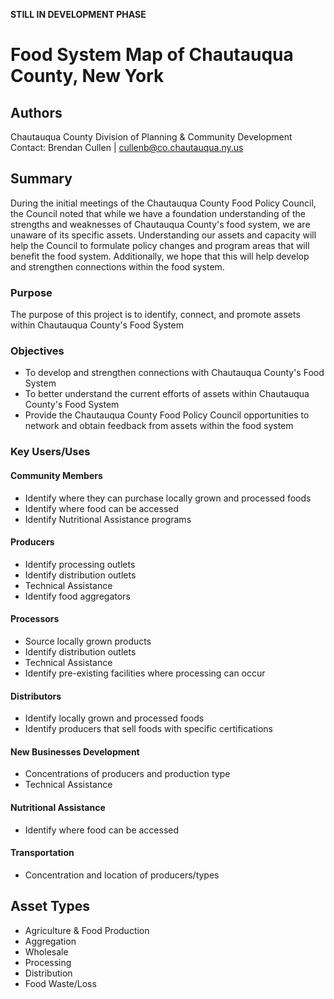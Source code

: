 **STILL IN DEVELOPMENT PHASE**

# Food System Map of Chautauqua County, New York

## Authors
Chautauqua County Division of Planning & Community Development  
Contact: Brendan Cullen | cullenb@co.chautauqua.ny.us


## Summary
During the initial meetings of the Chautauqua County Food Policy Council, the Council noted that while we have a foundation understanding of the strengths and weaknesses of Chautauqua County's food system, we are unaware of its specific assets. Understanding our assets and capacity will help the Council to formulate policy changes and program areas that will benefit the food system. Additionally, we hope that this will help develop and strengthen connections within the food system.

### Purpose
The purpose of this project is to identify, connect, and promote assets within Chautauqua County's Food System

### Objectives
- To develop and strengthen connections with Chautauqua County's Food System
- To better understand the current efforts of assets within Chautauqua County's Food System
- Provide the Chautauqua County Food Policy Council opportunities to network and obtain feedback from assets within the food system

### Key Users/Uses
#### Community Members
- Identify where they can purchase locally grown and processed foods
- Identify where food can be accessed
- Identify Nutritional Assistance programs

#### Producers
- Identify processing outlets
- Identify distribution outlets
- Technical Assistance
- Identify food aggregators

#### Processors
- Source locally grown products
- Identify distribution outlets
- Technical Assistance
- Identify pre-existing facilities where processing can occur

#### Distributors
- Identify locally grown and processed foods
- Identify producers that sell foods with specific certifications

#### New Businesses Development
- Concentrations of producers and production type
- Technical Assistance

#### Nutritional Assistance
- Identify where food can be accessed

#### Transportation
- Concentration and location of producers/types




## Asset Types
- Agriculture & Food Production
- Aggregation
- Wholesale
- Processing
- Distribution
- Food Waste/Loss
